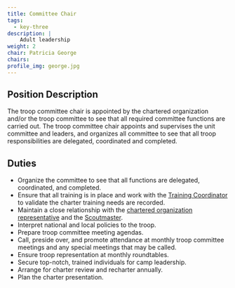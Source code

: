 ```yaml
---
title: Committee Chair
tags:
  - key-three
description: |
    Adult leadership
weight: 2
chair: Patricia George
chairs:
profile_img: george.jpg
---
```


## Position Description

The troop committee chair is appointed by the chartered organization and/or the
troop committee to see that all required committee functions are carried out.
The troop committee chair appoints and supervises the unit committee and
leaders, and organizes all committee to see that all troop responsibilities are
delegated, coordinated and completed.

## Duties

- Organize the committee to see that all functions are delegated, coordinated,
  and completed.
- Ensure that all training is in place and work with the
  [Training Coordinator](../training) to validate the charter training needs are recorded.
- Maintain a close relationship with the 
  [chartered organization representative](charter-representative)
  and the
  [Scoutmaster](scoutmaster).
- Interpret national and local policies to the troop.
- Prepare troop committee meeting agendas.
- Call, preside over, and promote attendance at monthly troop committee meetings
  and any special meetings that may be called.
- Ensure troop representation at monthly roundtables.
- Secure top-notch, trained individuals for camp leadership.
- Arrange for charter review and recharter annually.
- Plan the charter presentation.
